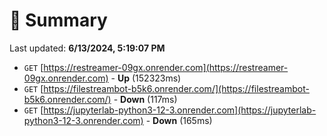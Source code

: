# 📖 Summary
Last updated: **6/13/2024, 5:19:07 PM**

- `GET` [https://restreamer-09gx.onrender.com](https://restreamer-09gx.onrender.com) - **Up** (152323ms)
- `GET` [https://filestreambot-b5k6.onrender.com/](https://filestreambot-b5k6.onrender.com/) - **Down** (117ms)
- `GET` [https://jupyterlab-python3-12-3.onrender.com](https://jupyterlab-python3-12-3.onrender.com) - **Down** (165ms)
